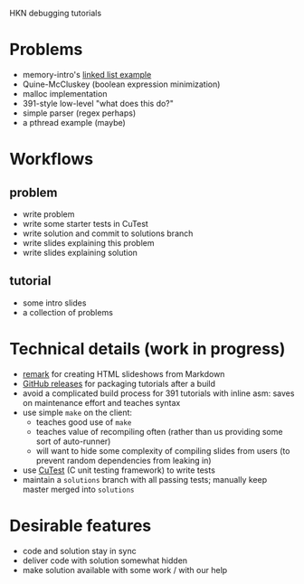 HKN debugging tutorials

# Problems
- memory-intro's [linked list
  example](https://github.com/HKNTutorials/memory-intro/blob/master/reverselist.c)
- Quine-McCluskey (boolean expression minimization)
- malloc implementation
- 391-style low-level "what does this do?"
- simple parser (regex perhaps)
- a pthread example (maybe)

# Workflows

## problem
- write problem
- write some starter tests in CuTest
- write solution and commit to solutions branch
- write slides explaining this problem
- write slides explaining solution

## tutorial
- some intro slides
- a collection of problems

# Technical details (work in progress)
- [remark](http://github.com/gnab/remark) for creating HTML slideshows from
  Markdown
- [GitHub releases](https://github.com/blog/1547-release-your-software) for
  packaging tutorials after a build
- avoid a complicated build process for 391 tutorials with inline asm: saves on
  maintenance effort and teaches syntax
- use simple `make` on the client:
  - teaches good use of `make`
  - teaches value of recompiling often (rather than us providing some sort of
    auto-runner)
  - will want to hide some complexity of compiling slides from users (to
    prevent random dependencies from leaking in)
- use [CuTest](http://cutest.sourceforge.net/) (C unit testing framework) to
  write tests
- maintain a `solutions` branch with all passing tests; manually keep master
  merged into `solutions`

# Desirable features
- code and solution stay in sync
- deliver code with solution somewhat hidden
- make solution available with some work / with our help
